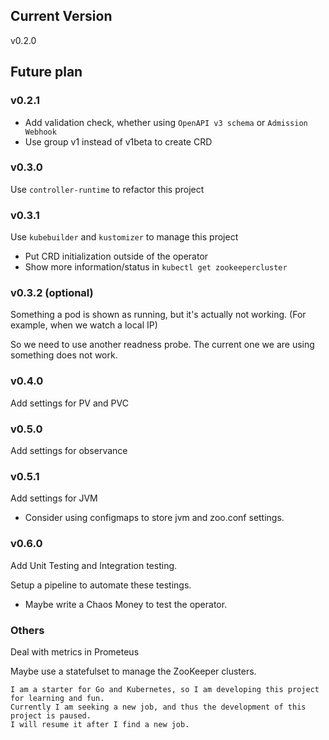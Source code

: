 ## Current Version
v0.2.0

## Future plan
### v0.2.1
- Add validation check, whether using `OpenAPI v3 schema` or `Admission Webhook`
- Use group v1 instead of v1beta to create CRD

### v0.3.0
Use `controller-runtime` to refactor this project

### v0.3.1
Use `kubebuilder` and `kustomizer` to manage this project

- Put CRD initialization outside of the operator
- Show more information/status in `kubectl get zookeepercluster`

### v0.3.2 (optional)
Something a pod is shown as running, but it's actually not working. (For example, when we watch a local IP)

So we need to use another readness probe. The current one we are using something does not work.

### v0.4.0
Add settings for PV and PVC


### v0.5.0
Add settings for observance

### v0.5.1
Add settings for JVM

- Consider using configmaps to store jvm and zoo.conf settings.

### v0.6.0
Add Unit Testing and Integration testing.

Setup a pipeline to automate these testings.

- Maybe write a Chaos Money to test the operator.

### Others
Deal with metrics in Prometeus

Maybe use a statefulset to manage the ZooKeeper clusters.

```
I am a starter for Go and Kubernetes, so I am developing this project for learning and fun.
Currently I am seeking a new job, and thus the development of this project is paused.
I will resume it after I find a new job.
```

